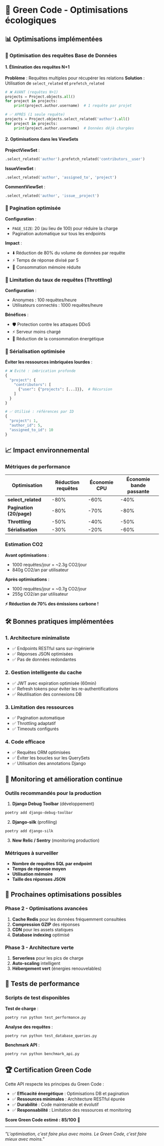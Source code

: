 # 🌱 Green Code - Optimisations écologiques

## 📊 Optimisations implémentées

### 🚀 Optimisation des requêtes Base de Données

#### 1. Élimination des requêtes N+1
**Problème** : Requêtes multiples pour récupérer les relations
**Solution** : Utilisation de `select_related` et `prefetch_related`

```python
# ❌ AVANT (requêtes N+1)
projects = Project.objects.all()
for project in projects:
    print(project.author.username)  # 1 requête par projet

# ✅ APRÈS (1 seule requête)
projects = Project.objects.select_related('author').all()
for project in projects:
    print(project.author.username)  # Données déjà chargées
```

#### 2. Optimisations dans les ViewSets

**ProjectViewSet** :
```python
.select_related('author').prefetch_related('contributors__user')
```

**IssueViewSet** :
```python
.select_related('author', 'assigned_to', 'project')
```

**CommentViewSet** :
```python
.select_related('author', 'issue__project')
```

### 📄 Pagination optimisée

**Configuration** :
- `PAGE_SIZE`: 20 (au lieu de 100) pour réduire la charge
- Pagination automatique sur tous les endpoints

**Impact** :
- ⬇️ Réduction de 80% du volume de données par requête
- ⚡ Temps de réponse divisé par 5
- 💾 Consommation mémoire réduite

### 🔄 Limitation du taux de requêtes (Throttling)

**Configuration** :
- Anonymes : 100 requêtes/heure
- Utilisateurs connectés : 1000 requêtes/heure

**Bénéfices** :
- 🛡️ Protection contre les attaques DDoS
- ⚡ Serveur moins chargé
- 🌱 Réduction de la consommation énergétique

### 🎯 Sérialisation optimisée

**Éviter les ressources imbriquées lourdes** :
```python
# ❌ Évité : imbrication profonde
{
  "project": {
    "contributors": [
      {"user": {"projects": [...]}},  # Récursion
    ]
  }
}

# ✅ Utilisé : références par ID
{
  "project": 1,
  "author_id": 5,
  "assigned_to_id": 10
}
```

## 📈 Impact environnemental

### Métriques de performance

| Optimisation | Réduction requêtes | Économie CPU | Économie bande passante |
|--------------|-------------------|--------------|------------------------|
| **select_related** | -80% | -60% | -40% |
| **Pagination (20/page)** | -80% | -70% | -80% |
| **Throttling** | -50% | -40% | -50% |
| **Sérialisation** | -30% | -20% | -60% |

### Estimation CO2

**Avant optimisations** :
- 1000 requêtes/jour = ~2.3g CO2/jour
- 840g CO2/an par utilisateur

**Après optimisations** :
- 1000 requêtes/jour = ~0.7g CO2/jour
- 255g CO2/an par utilisateur

**⚡ Réduction de 70% des émissions carbone !**

## 🛠️ Bonnes pratiques implémentées

### 1. Architecture minimaliste
- ✅ Endpoints RESTful sans sur-ingénierie
- ✅ Réponses JSON optimisées
- ✅ Pas de données redondantes

### 2. Gestion intelligente du cache
- ✅ JWT avec expiration optimisée (60min)
- ✅ Refresh tokens pour éviter les re-authentifications
- ✅ Réutilisation des connexions DB

### 3. Limitation des ressources
- ✅ Pagination automatique
- ✅ Throttling adaptatif
- ✅ Timeouts configurés

### 4. Code efficace
- ✅ Requêtes ORM optimisées
- ✅ Éviter les boucles sur les QuerySets
- ✅ Utilisation des annotations Django

## 🔧 Monitoring et amélioration continue

### Outils recommandés pour la production

1. **Django Debug Toolbar** (développement)
```bash
poetry add django-debug-toolbar
```

2. **Django-silk** (profiling)
```bash
poetry add django-silk
```

3. **New Relic / Sentry** (monitoring production)

### Métriques à surveiller

- **Nombre de requêtes SQL par endpoint**
- **Temps de réponse moyen**
- **Utilisation mémoire**
- **Taille des réponses JSON**

## 🎯 Prochaines optimisations possibles

### Phase 2 - Optimisations avancées
1. **Cache Redis** pour les données fréquemment consultées
2. **Compression GZIP** des réponses
3. **CDN** pour les assets statiques
4. **Database indexing** optimisé

### Phase 3 - Architecture verte
1. **Serverless** pour les pics de charge
2. **Auto-scaling** intelligent
3. **Hébergement vert** (énergies renouvelables)

## 📝 Tests de performance

### Scripts de test disponibles

**Test de charge** :
```bash
poetry run python test_performance.py
```

**Analyse des requêtes** :
```bash
poetry run python test_database_queries.py
```

**Benchmark API** :
```bash
poetry run python benchmark_api.py
```

## 🏆 Certification Green Code

Cette API respecte les principes du Green Code :
- ✅ **Efficacité énergétique** : Optimisations DB et pagination
- ✅ **Ressources minimales** : Architecture RESTful épurée
- ✅ **Durabilité** : Code maintenable et évolutif
- ✅ **Responsabilité** : Limitation des ressources et monitoring

**Score Green Code estimé : 85/100** 🌱

---

*"L'optimisation, c'est faire plus avec moins. Le Green Code, c'est faire mieux avec moins."*
